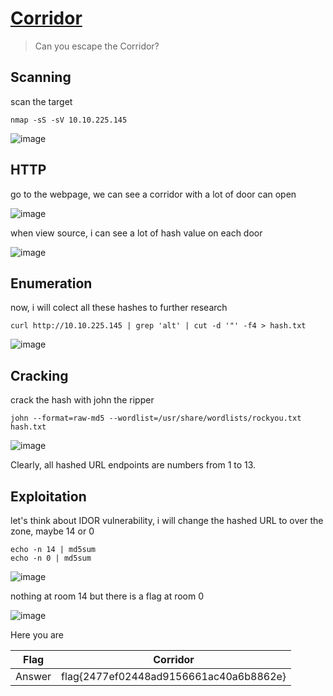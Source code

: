 # [Corridor](https://tryhackme.com/room/corridor)

> Can you escape the Corridor?

## Scanning

scan the target

```
nmap -sS -sV 10.10.225.145
```

![image](https://user-images.githubusercontent.com/90561566/208304304-ebb780f4-5fd9-4ad6-b3d7-8b06d5bf51c5.png)

## HTTP

go to the webpage, we can see a corridor with a lot of door can open

![image](https://user-images.githubusercontent.com/90561566/208304440-ffdb757e-26fe-486a-ae69-b9309b6b08de.png)

when view source, i can see a lot of hash value on each door

![image](https://user-images.githubusercontent.com/90561566/208304578-22aff0f2-7cd0-45ae-b961-e26e0db2b4db.png)

## Enumeration

now, i will colect all these hashes to further research

```
curl http://10.10.225.145 | grep 'alt' | cut -d '"' -f4 > hash.txt
```

![image](https://user-images.githubusercontent.com/90561566/208305766-3116f552-71e3-4687-8194-e0c5daf30d35.png)

## Cracking

crack the hash with john the ripper

```
john --format=raw-md5 --wordlist=/usr/share/wordlists/rockyou.txt hash.txt
```

![image](https://user-images.githubusercontent.com/90561566/208305948-476b7b4d-d722-4aaa-92f3-b56b09d10610.png)

Clearly, all hashed URL endpoints are numbers from 1 to 13.

## Exploitation

let's think about IDOR vulnerability, i will change the hashed URL to over the zone, maybe 14 or 0

```
echo -n 14 | md5sum
echo -n 0 | md5sum
```

![image](https://user-images.githubusercontent.com/90561566/208306173-7b83d179-445a-46ed-a4d6-dac6fb7f7026.png)

nothing at room 14 but there is a flag at room 0

![image](https://user-images.githubusercontent.com/90561566/208306218-0f9d7e81-34a7-4b37-8c83-73ca1c21f34c.png)

Here you are

| Flag | Corridor |
| --- | --- |
| Answer | flag{2477ef02448ad9156661ac40a6b8862e} |
